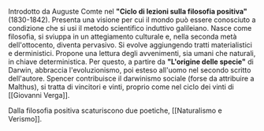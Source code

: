 Introdotto da Auguste Comte nel **"Ciclo di lezioni sulla filosofia positiva"** (1830-1842). Presenta una visione per cui il mondo può essere conosciuto a condizione che si usi il metodo scientifico induttivo galileiano.
Nasce come filosofia, si sviuppa in un attegiamento culturale e, nella seconda metà dell'ottocento, diventa pervasivo.
Si evolve aggiungendo tratti materialistici e derministici. Propone una lettura degli avvenimenti, sia umani che naturali, in chiave deterministica. Per questo, a partire da **"L'origine delle specie"** di Darwin, abbraccia l'evoluzionismo, poi esteso all'uomo nel secondo scritto dell'autore.
Spencer contribuisce il darwinismo sociale (forse da attribuire a Malthus), si tratta di vincitori e vinti, proprio come nel ciclo dei vinti di [[Giovanni Verga]].

Dalla filosofia positiva scaturiscono due poetiche, [[Naturalismo e Verismo]].